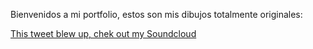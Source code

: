 Bienvenidos a mi portfolio, estos son mis dibujos totalmente originales:

[This tweet blew up, chek out my Soundcloud](https://www.deviantart.com/sofianyan43pocky)
